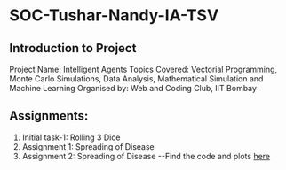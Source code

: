 # SOC-Tushar-Nandy-IA-TSV
## Introduction to Project
Project Name: Intelligent Agents
Topics Covered: Vectorial Programming, Monte Carlo Simulations, Data Analysis, Mathematical Simulation and Machine Learning
Organised by: Web and Coding Club, IIT Bombay

## Assignments:
1. Initial task-1: Rolling 3 Dice
2. Assignment 1: Spreading of Disease
3. Assignment 2: Spreading of Disease
--Find the code and plots [here](https://github.com/tusharnandy/Intelligent-agents-SoC-2020)
